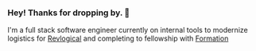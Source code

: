 ### Hey! Thanks for dropping by. 👋

I'm a full stack software engineer currently on internal tools to modernize logistics for [Revlogical](https://www.revlogical.com/) and completing to fellowship with [Formation](https://www.formation.dev)

<!--
**shawnlikescode/shawnlikescode** is a ✨ _special_ ✨ repository because its `README.md` (this file) appears on your GitHub profile.

Here are some ideas to get you started:

- 🔭 I’m currently working on ...
- 🌱 I’m currently learning ...
- 👯 I’m looking to collaborate on ...
- 🤔 I’m looking for help with ...
- 💬 Ask me about ...
- 📫 How to reach me: ...
- 😄 Pronouns: ...
- ⚡ Fun fact: ...
-->
